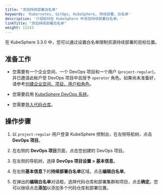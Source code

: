 ```yaml
---
title: "添加持续部署白名单"
keywords: 'Kubernetes, GitOps, KubeSphere, 持续部署，白名单'
description: '介绍如何在 KubeSphere 中添加持续部署白名单。'
linkTitle: "添加持续部署白名单"
weight: 11243
---
```

在 KubeSphere 3.3.0 中，您可以通过设置白名单限制资源持续部署的目标位置。

## 准备工作

- 您需要有一个企业空间、一个 DevOps 项目和一个用户 (`project-regular`)，并已邀请此帐户至 DevOps 项目中且授予 `operator` 角色。如果尚未准备好，请参考[创建企业空间、项目、用户和角色](../../../../quick-start/create-workspace-and-project/)。

- 您需要启用 [KubeSphere DevOps 系统](../../../../pluggable-components/devops/)。

- 您需要[导入代码仓库](../../../../devops-user-guide/how-to-use/code-repositories/import-code-repositories/)。

## 操作步骤

1. 以 `project-regular` 用户登录 KubeSphere 控制台，在左侧导航树，点击 **DevOps 项目**。

2. 在右侧的 **DevOps 项目**页面，点击您创建的 DevOps 项目。

3. 在左侧的导航树，选择 **DevOps 项目设置 > 基本信息**。

4. 在右侧**基本信息**下的**持续部署白名单**区域，点击**编辑白名单**。

5. 在弹出的**编辑白名单**对话框，选择代码仓库和部署集群和项目，点击**确定**。您可以继续点击**添加**以添加多个代码仓库和部署位置。
